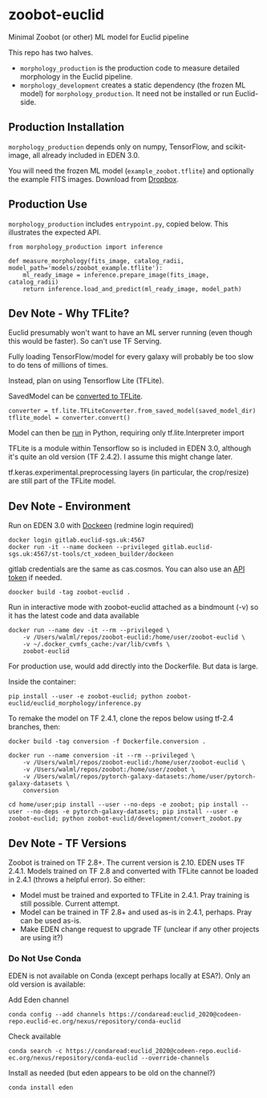 # zoobot-euclid
Minimal Zoobot (or other) ML model for Euclid pipeline

This repo has two halves.
- ``morphology_production`` is the production code to measure detailed morphology in the Euclid pipeline.
- ``morphology_development`` creates a static dependency (the frozen ML model) for ``morphology_production``. It need not be installed or run Euclid-side. 

## Production Installation

``morphology_production`` depends only on numpy, TensorFlow, and scikit-image, all already included in EDEN 3.0. 

You will need the frozen ML model (``example_zoobot.tflite``) and optionally the example FITS images. Download from [Dropbox](https://www.dropbox.com/sh/4dz0vc980zi1s24/AACWGqcSJNbE4Igj0Q7vXTXca?dl=0).

## Production Use

``morphology_production`` includes ``entrypoint.py``, copied below. This illustrates the expected API.

    from morphology_production import inference

    def measure_morphology(fits_image, catalog_radii, model_path='models/zoobot_example.tflite'):
        ml_ready_image = inference.prepare_image(fits_image, catalog_radii)
        return inference.load_and_predict(ml_ready_image, model_path)

<!-- ## Development Installation

``morphology_development`` requires Zoobot and other standard PyData packages. It cannot be run within EDEN. -->

## Dev Note - Why TFLite?



Euclid presumably won't want to have an ML server running (even though this would be faster). So can't use TF Serving.

Fully loading TensorFlow/model for every galaxy will probably be too slow to do tens of millions of times. 

Instead, plan on using Tensorflow Lite (TFLite).

SavedModel can be [converted to TFLite](https://www.tensorflow.org/lite/api_docs/python/tf/lite/TFLiteConverter).

    converter = tf.lite.TFLiteConverter.from_saved_model(saved_model_dir)
    tflite_model = converter.convert()

Model can then be [run](https://www.tensorflow.org/lite/guide/inference#load_and_run_a_model_in_python) in Python, requiring only tf.lite.Interpreter import

TFLite is a module within Tensorflow so is included in EDEN 3.0, although it's quite an old version (TF 2.4.2). I assume this might change later.

tf.keras.experimental.preprocessing layers (in particular, the crop/resize) are still part of the TFLite model.


## Dev Note - Environment

Run on EDEN 3.0 with [Dockeen](https://euclid.roe.ac.uk/projects/codeen-users/wiki/LODEEN_DOCKEEN_IDE) (redmine login required)

    docker login gitlab.euclid-sgs.uk:4567
    docker run -it --name dockeen --privileged gitlab.euclid-sgs.uk:4567/st-tools/ct_xodeen_builder/dockeen

gitlab credentials are the same as cas.cosmos. You can also use an [API token](https://euclid.roe.ac.uk/issues/20384) if needed.

    doocker build -tag zoobot-euclid .

Run in interactive mode with zoobot-euclid attached as a bindmount (-v) so it has the latest code and data available

    docker run --name dev -it --rm --privileged \
        -v /Users/walml/repos/zoobot-euclid:/home/user/zoobot-euclid \
        -v ~/.docker_cvmfs_cache:/var/lib/cvmfs \
        zoobot-euclid

For production use, would add directly into the Dockerfile. But data is large.

Inside the container:

    pip install --user -e zoobot-euclid; python zoobot-euclid/euclid_morphology/inference.py

To remake the model on TF 2.4.1, clone the repos below using tf-2.4 branches, then:

<!--         -u $(id -u):$(id -g) \ -->

<!-- docker volume create pip -->
<!-- pip install --user torchvision pytorch_lightning simplejpeg keras_applications matplotlib pandas scikit-learn tensorflow_probability==0.12.2;  -->

<!--  pip install --user torchvision pytorch_lightning simplejpeg keras_applications matplotlib pandas scikit-learn tensorflow_probability==0.12.2;  -->

    docker build -tag conversion -f Dockerfile.conversion .

    docker run --name conversion -it --rm --privileged \
        -v /Users/walml/repos/zoobot-euclid:/home/user/zoobot-euclid \
        -v /Users/walml/repos/zoobot:/home/user/zoobot \
        -v /Users/walml/repos/pytorch-galaxy-datasets:/home/user/pytorch-galaxy-datasets \
        conversion

    cd home/user;pip install --user --no-deps -e zoobot; pip install --user --no-deps -e pytorch-galaxy-datasets; pip install --user -e zoobot-euclid; python zoobot-euclid/development/convert_zoobot.py

## Dev Note - TF Versions

Zoobot is trained on TF 2.8+. The current version is 2.10. EDEN uses TF 2.4.1. Models trained on TF 2.8 and converted with TFLite cannot be loaded in 2.4.1 (throws a helpful error). So either:

- Model must be trained and exported to TFLite in 2.4.1. Pray training is still possible. Current attempt.
- Model can be trained in TF 2.8+ and used as-is in 2.4.1, perhaps. Pray can be used as-is.
- Make EDEN change request to upgrade TF (unclear if any other projects are using it?)
    <!-- http://ct-devws.pages.euclid-sgs.uk/PVPhase/tutorialcreatingpf/content/lodeen.html -->

### Do Not Use Conda

EDEN is not available on Conda (except perhaps locally at ESA?). Only an old version is available:

Add Eden channel

    conda config --add channels https://condaread:euclid_2020@codeen-repo.euclid-ec.org/nexus/repository/conda-euclid

Check available

    conda search -c https://condaread:euclid_2020@codeen-repo.euclid-ec.org/nexus/repository/conda-euclid --override-channels

Install as needed (but eden appears to be old on the channel?)

    conda install eden